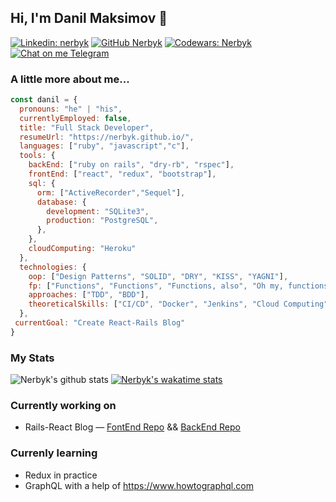 ## Hi, I'm Danil Maksimov 👋
[![Linkedin: nerbyk](https://img.shields.io/badge/-nerbyk-blue?style=flat-square&logo=Linkedin&logoColor=white&link=https://www.linkedin.com/in/nerbyk/)](https://www.linkedin.com/in/nerbyk/)
[![GitHub Nerbyk](https://img.shields.io/github/followers/nerbyk?label=follow&style=social)](https://github.com/Nerbyk)
[![Codewars: Nerbyk](https://www.codewars.com/users/Nerbyk/badges/micro)](https://www.codewars.com/users/Nerbyk)
[![Chat on me Telegram](https://img.shields.io/badge/Chat%20on-Telegram-brightgreen.svg)](https://t.me/nerby1) 

### A little more about me... 
```javascript 
const danil = {
  pronouns: "he" | "his",
  currentlyEmployed: false, 
  title: "Full Stack Developer",
  resumeUrl: "https://nerbyk.github.io/",
  languages: ["ruby", "javascript","c"],
  tools: {
    backEnd: ["ruby on rails", "dry-rb", "rspec"],
    frontEnd: ["react", "redux", "bootstrap"],
    sql: {
      orm: ["ActiveRecorder","Sequel"],
      database: {
        development: "SQLite3",
        production: "PostgreSQL",
      },
    },
    cloudComputing: "Heroku"
  },
  technologies: {
    oop: ["Design Patterns", "SOLID", "DRY", "KISS", "YAGNI"],
    fp: ["Functions", "Functions", "Functions, also", "Oh my, functions again!"], 
    approaches: ["TDD", "BDD"],
    theoreticalSkills: ["CI/CD", "Docker", "Jenkins", "Cloud Computing"]
  },
 currentGoal: "Create React-Rails Blog"
}
```
### My Stats
![Nerbyk's github stats](https://github-readme-stats.vercel.app/api?username=nerbyk&show_icons=true&theme=radical&hide=prs,issues,contribs)
[![Nerbyk's wakatime stats](https://github-readme-stats.vercel.app/api/wakatime?username=Nerbyk)](https://wakatime.com/@Nerbyk)
### Currently working on 
* Rails-React Blog — [FontEnd Repo](https://github.com/Nerbyk/RRR-Blog) && [BackEnd Repo](https://github.com/Nerbyk/RRR-Blog-api)
### Currenly learning 
* Redux in practice 
* GraphQL with a help of https://www.howtographql.com
